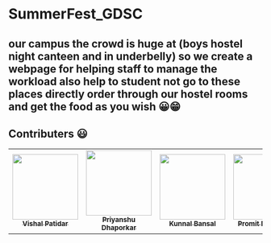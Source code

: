 # SummerFest_GDSC


<h2>our campus the crowd is huge at (boys hostel night canteen and in underbelly) so we create a webpage for helping staff to manage the workload also help to student not go to these places directly order through our hostel rooms and get the food as you wish 😀😁</h2>



## Contributers 😃

<table>
  <tbody><tr>


  <td align="center"><a href="https://github.com/vishal1patidar"><img alt="" src="https://avatars.githubusercontent.com/vishal1patidar" width="130px;"><br><sub><b>
   Vishal Patidar</b></sub></a><br></td></a></td>

  <td align="center"><a href="https://github.com/priyanshu070702"><img alt="" src="https://avatars.githubusercontent.com/priyanshu070702" width="130px;"><br><sub><b>
 Priyanshu Dhaporkar</b></sub></a><br></td></a></td>

 <td align="center"><a href="https://github.com/kunna67"><img alt="" src="https://avatars.githubusercontent.com/kunna67" width="130px;"><br><sub><b>
 Kunnal Bansal</b></sub></a><br></td></a></td>

  <td align="center"><a href="https://github.com/007Ishan"><img alt="" src="https://avatars.githubusercontent.com/007Ishan" width="130px;"><br><sub><b>
   Promit Majumder</b></sub></a><br></td></a></td>
   
   <td align="center"><a href="https://github.com/AgarwalMaddy"><img alt="" src="https://avatars.githubusercontent.com/AgarwalMaddy" width="130px;"><br><sub><b>
   Madhur Agarwal</b></sub></a><br></td></a></td>


  </tr>
</tbody></table>




